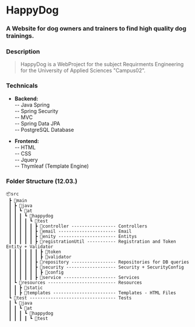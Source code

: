 # HappyDog

### A Website for dog owners and trainers to find high quality dog trainings.

### Description
> HappyDog is a WebProject for the subject Requirments Engineering for the University of Applied Sciences "Campus02". 

### Technicals
- **Backend:**<br>
-- Java Spring<br>
-- Spring Security<br>
-- MVC<br>
-- Spring Data JPA<br>
-- PostgreSQL Database<br>

- **Frontend:**<br>
-- HTML<br>
-- CSS<br>
-- Jquery<br>
-- Thymleaf (Template Engine)<br>


### Folder Structure (12.03.)
```
📦src
 ┣ 📂main
 ┃ ┣ 📂java
 ┃ ┃ ┗ 📂at
 ┃ ┃ ┃ ┗ 📂happydog
 ┃ ┃ ┃ ┃ ┗ 📂test
 ┃ ┃ ┃ ┃ ┃ ┣ 📂controller ----------------- Controllers
 ┃ ┃ ┃ ┃ ┃ ┣ 📂email ---------------------- Email
 ┃ ┃ ┃ ┃ ┃ ┣ 📂enity ---------------------- Entitys
 ┃ ┃ ┃ ┃ ┃ ┣ 📂registrationUtil ----------- Registration and Token Entity + Validator
 ┃ ┃ ┃ ┃ ┃ ┃ ┣ 📂token                
 ┃ ┃ ┃ ┃ ┃ ┃ ┣ 📂validator
 ┃ ┃ ┃ ┃ ┃ ┣ 📂repository ----------------- Repositories for DB queries
 ┃ ┃ ┃ ┃ ┃ ┣ 📂security ------------------- Security + SecurityConfig
 ┃ ┃ ┃ ┃ ┃ ┃ ┣ 📂config
 ┃ ┃ ┃ ┃ ┃ ┣ 📂service -------------------- Services
 ┃ ┗ 📂resources -------------------------- Resources
 ┃ ┃ ┣ 📂static
 ┃ ┃ ┣ 📂templates ------------------------ Templates - HTML Files
 ┗ 📂test --------------------------------- Tests
 ┃ ┗ 📂java
 ┃ ┃ ┗ 📂at
 ┃ ┃ ┃ ┗ 📂happydog
 ┃ ┃ ┃ ┃ ┗ 📂test
